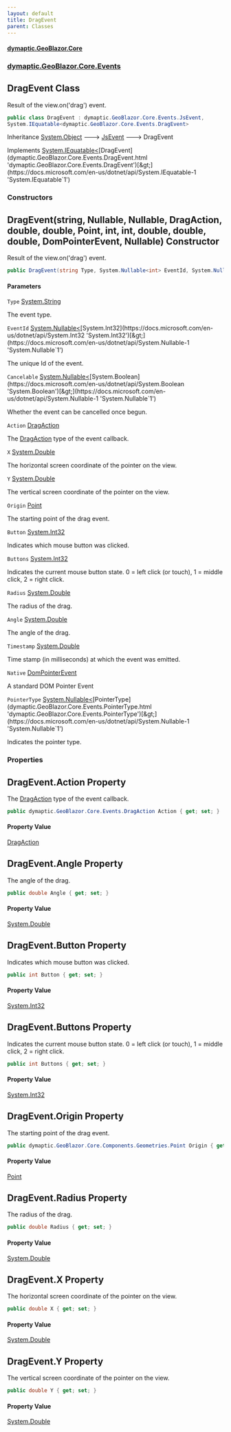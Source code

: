 ```yaml
---
layout: default
title: DragEvent
parent: Classes
---
```

#### [dymaptic.GeoBlazor.Core](index.html 'index')
### [dymaptic.GeoBlazor.Core.Events](index.html#dymaptic.GeoBlazor.Core.Events 'dymaptic.GeoBlazor.Core.Events')

## DragEvent Class

Result of the view.on('drag') event.

```csharp
public class DragEvent : dymaptic.GeoBlazor.Core.Events.JsEvent,
System.IEquatable<dymaptic.GeoBlazor.Core.Events.DragEvent>
```

Inheritance [System.Object](https://docs.microsoft.com/en-us/dotnet/api/System.Object 'System.Object') &#129106; [JsEvent](dymaptic.GeoBlazor.Core.Events.JsEvent.html 'dymaptic.GeoBlazor.Core.Events.JsEvent') &#129106; DragEvent

Implements [System.IEquatable&lt;](https://docs.microsoft.com/en-us/dotnet/api/System.IEquatable-1 'System.IEquatable`1')[DragEvent](dymaptic.GeoBlazor.Core.Events.DragEvent.html 'dymaptic.GeoBlazor.Core.Events.DragEvent')[&gt;](https://docs.microsoft.com/en-us/dotnet/api/System.IEquatable-1 'System.IEquatable`1')
### Constructors

<a name='dymaptic.GeoBlazor.Core.Events.DragEvent.DragEvent(string,System.Nullable_int_,System.Nullable_bool_,dymaptic.GeoBlazor.Core.Events.DragAction,double,double,dymaptic.GeoBlazor.Core.Components.Geometries.Point,int,int,double,double,double,dymaptic.GeoBlazor.Core.Events.DomPointerEvent,System.Nullable_dymaptic.GeoBlazor.Core.Events.PointerType_)'></a>

## DragEvent(string, Nullable<int>, Nullable<bool>, DragAction, double, double, Point, int, int, double, double, double, DomPointerEvent, Nullable<PointerType>) Constructor

Result of the view.on('drag') event.

```csharp
public DragEvent(string Type, System.Nullable<int> EventId, System.Nullable<bool> Cancelable, dymaptic.GeoBlazor.Core.Events.DragAction Action, double X, double Y, dymaptic.GeoBlazor.Core.Components.Geometries.Point Origin, int Button, int Buttons, double Radius, double Angle, double Timestamp, dymaptic.GeoBlazor.Core.Events.DomPointerEvent Native, System.Nullable<dymaptic.GeoBlazor.Core.Events.PointerType> PointerType);
```
#### Parameters

<a name='dymaptic.GeoBlazor.Core.Events.DragEvent.DragEvent(string,System.Nullable_int_,System.Nullable_bool_,dymaptic.GeoBlazor.Core.Events.DragAction,double,double,dymaptic.GeoBlazor.Core.Components.Geometries.Point,int,int,double,double,double,dymaptic.GeoBlazor.Core.Events.DomPointerEvent,System.Nullable_dymaptic.GeoBlazor.Core.Events.PointerType_).Type'></a>

`Type` [System.String](https://docs.microsoft.com/en-us/dotnet/api/System.String 'System.String')

The event type.

<a name='dymaptic.GeoBlazor.Core.Events.DragEvent.DragEvent(string,System.Nullable_int_,System.Nullable_bool_,dymaptic.GeoBlazor.Core.Events.DragAction,double,double,dymaptic.GeoBlazor.Core.Components.Geometries.Point,int,int,double,double,double,dymaptic.GeoBlazor.Core.Events.DomPointerEvent,System.Nullable_dymaptic.GeoBlazor.Core.Events.PointerType_).EventId'></a>

`EventId` [System.Nullable&lt;](https://docs.microsoft.com/en-us/dotnet/api/System.Nullable-1 'System.Nullable`1')[System.Int32](https://docs.microsoft.com/en-us/dotnet/api/System.Int32 'System.Int32')[&gt;](https://docs.microsoft.com/en-us/dotnet/api/System.Nullable-1 'System.Nullable`1')

The unique Id of the event.

<a name='dymaptic.GeoBlazor.Core.Events.DragEvent.DragEvent(string,System.Nullable_int_,System.Nullable_bool_,dymaptic.GeoBlazor.Core.Events.DragAction,double,double,dymaptic.GeoBlazor.Core.Components.Geometries.Point,int,int,double,double,double,dymaptic.GeoBlazor.Core.Events.DomPointerEvent,System.Nullable_dymaptic.GeoBlazor.Core.Events.PointerType_).Cancelable'></a>

`Cancelable` [System.Nullable&lt;](https://docs.microsoft.com/en-us/dotnet/api/System.Nullable-1 'System.Nullable`1')[System.Boolean](https://docs.microsoft.com/en-us/dotnet/api/System.Boolean 'System.Boolean')[&gt;](https://docs.microsoft.com/en-us/dotnet/api/System.Nullable-1 'System.Nullable`1')

Whether the event can be cancelled once begun.

<a name='dymaptic.GeoBlazor.Core.Events.DragEvent.DragEvent(string,System.Nullable_int_,System.Nullable_bool_,dymaptic.GeoBlazor.Core.Events.DragAction,double,double,dymaptic.GeoBlazor.Core.Components.Geometries.Point,int,int,double,double,double,dymaptic.GeoBlazor.Core.Events.DomPointerEvent,System.Nullable_dymaptic.GeoBlazor.Core.Events.PointerType_).Action'></a>

`Action` [DragAction](dymaptic.GeoBlazor.Core.Events.DragAction.html 'dymaptic.GeoBlazor.Core.Events.DragAction')

The [DragAction](dymaptic.GeoBlazor.Core.Events.DragAction.html 'dymaptic.GeoBlazor.Core.Events.DragAction') type of the event callback.

<a name='dymaptic.GeoBlazor.Core.Events.DragEvent.DragEvent(string,System.Nullable_int_,System.Nullable_bool_,dymaptic.GeoBlazor.Core.Events.DragAction,double,double,dymaptic.GeoBlazor.Core.Components.Geometries.Point,int,int,double,double,double,dymaptic.GeoBlazor.Core.Events.DomPointerEvent,System.Nullable_dymaptic.GeoBlazor.Core.Events.PointerType_).X'></a>

`X` [System.Double](https://docs.microsoft.com/en-us/dotnet/api/System.Double 'System.Double')

The horizontal screen coordinate of the pointer on the view.

<a name='dymaptic.GeoBlazor.Core.Events.DragEvent.DragEvent(string,System.Nullable_int_,System.Nullable_bool_,dymaptic.GeoBlazor.Core.Events.DragAction,double,double,dymaptic.GeoBlazor.Core.Components.Geometries.Point,int,int,double,double,double,dymaptic.GeoBlazor.Core.Events.DomPointerEvent,System.Nullable_dymaptic.GeoBlazor.Core.Events.PointerType_).Y'></a>

`Y` [System.Double](https://docs.microsoft.com/en-us/dotnet/api/System.Double 'System.Double')

The vertical screen coordinate of the pointer on the view.

<a name='dymaptic.GeoBlazor.Core.Events.DragEvent.DragEvent(string,System.Nullable_int_,System.Nullable_bool_,dymaptic.GeoBlazor.Core.Events.DragAction,double,double,dymaptic.GeoBlazor.Core.Components.Geometries.Point,int,int,double,double,double,dymaptic.GeoBlazor.Core.Events.DomPointerEvent,System.Nullable_dymaptic.GeoBlazor.Core.Events.PointerType_).Origin'></a>

`Origin` [Point](dymaptic.GeoBlazor.Core.Components.Geometries.Point.html 'dymaptic.GeoBlazor.Core.Components.Geometries.Point')

The starting point of the drag event.

<a name='dymaptic.GeoBlazor.Core.Events.DragEvent.DragEvent(string,System.Nullable_int_,System.Nullable_bool_,dymaptic.GeoBlazor.Core.Events.DragAction,double,double,dymaptic.GeoBlazor.Core.Components.Geometries.Point,int,int,double,double,double,dymaptic.GeoBlazor.Core.Events.DomPointerEvent,System.Nullable_dymaptic.GeoBlazor.Core.Events.PointerType_).Button'></a>

`Button` [System.Int32](https://docs.microsoft.com/en-us/dotnet/api/System.Int32 'System.Int32')

Indicates which mouse button was clicked.

<a name='dymaptic.GeoBlazor.Core.Events.DragEvent.DragEvent(string,System.Nullable_int_,System.Nullable_bool_,dymaptic.GeoBlazor.Core.Events.DragAction,double,double,dymaptic.GeoBlazor.Core.Components.Geometries.Point,int,int,double,double,double,dymaptic.GeoBlazor.Core.Events.DomPointerEvent,System.Nullable_dymaptic.GeoBlazor.Core.Events.PointerType_).Buttons'></a>

`Buttons` [System.Int32](https://docs.microsoft.com/en-us/dotnet/api/System.Int32 'System.Int32')

Indicates the current mouse button state. 0 = left click (or touch), 1 = middle click, 2 = right click.

<a name='dymaptic.GeoBlazor.Core.Events.DragEvent.DragEvent(string,System.Nullable_int_,System.Nullable_bool_,dymaptic.GeoBlazor.Core.Events.DragAction,double,double,dymaptic.GeoBlazor.Core.Components.Geometries.Point,int,int,double,double,double,dymaptic.GeoBlazor.Core.Events.DomPointerEvent,System.Nullable_dymaptic.GeoBlazor.Core.Events.PointerType_).Radius'></a>

`Radius` [System.Double](https://docs.microsoft.com/en-us/dotnet/api/System.Double 'System.Double')

The radius of the drag.

<a name='dymaptic.GeoBlazor.Core.Events.DragEvent.DragEvent(string,System.Nullable_int_,System.Nullable_bool_,dymaptic.GeoBlazor.Core.Events.DragAction,double,double,dymaptic.GeoBlazor.Core.Components.Geometries.Point,int,int,double,double,double,dymaptic.GeoBlazor.Core.Events.DomPointerEvent,System.Nullable_dymaptic.GeoBlazor.Core.Events.PointerType_).Angle'></a>

`Angle` [System.Double](https://docs.microsoft.com/en-us/dotnet/api/System.Double 'System.Double')

The angle of the drag.

<a name='dymaptic.GeoBlazor.Core.Events.DragEvent.DragEvent(string,System.Nullable_int_,System.Nullable_bool_,dymaptic.GeoBlazor.Core.Events.DragAction,double,double,dymaptic.GeoBlazor.Core.Components.Geometries.Point,int,int,double,double,double,dymaptic.GeoBlazor.Core.Events.DomPointerEvent,System.Nullable_dymaptic.GeoBlazor.Core.Events.PointerType_).Timestamp'></a>

`Timestamp` [System.Double](https://docs.microsoft.com/en-us/dotnet/api/System.Double 'System.Double')

Time stamp (in milliseconds) at which the event was emitted.

<a name='dymaptic.GeoBlazor.Core.Events.DragEvent.DragEvent(string,System.Nullable_int_,System.Nullable_bool_,dymaptic.GeoBlazor.Core.Events.DragAction,double,double,dymaptic.GeoBlazor.Core.Components.Geometries.Point,int,int,double,double,double,dymaptic.GeoBlazor.Core.Events.DomPointerEvent,System.Nullable_dymaptic.GeoBlazor.Core.Events.PointerType_).Native'></a>

`Native` [DomPointerEvent](dymaptic.GeoBlazor.Core.Events.DomPointerEvent.html 'dymaptic.GeoBlazor.Core.Events.DomPointerEvent')

A standard DOM Pointer Event

<a name='dymaptic.GeoBlazor.Core.Events.DragEvent.DragEvent(string,System.Nullable_int_,System.Nullable_bool_,dymaptic.GeoBlazor.Core.Events.DragAction,double,double,dymaptic.GeoBlazor.Core.Components.Geometries.Point,int,int,double,double,double,dymaptic.GeoBlazor.Core.Events.DomPointerEvent,System.Nullable_dymaptic.GeoBlazor.Core.Events.PointerType_).PointerType'></a>

`PointerType` [System.Nullable&lt;](https://docs.microsoft.com/en-us/dotnet/api/System.Nullable-1 'System.Nullable`1')[PointerType](dymaptic.GeoBlazor.Core.Events.PointerType.html 'dymaptic.GeoBlazor.Core.Events.PointerType')[&gt;](https://docs.microsoft.com/en-us/dotnet/api/System.Nullable-1 'System.Nullable`1')

Indicates the pointer type.
### Properties

<a name='dymaptic.GeoBlazor.Core.Events.DragEvent.Action'></a>

## DragEvent.Action Property

The [DragAction](dymaptic.GeoBlazor.Core.Events.DragAction.html 'dymaptic.GeoBlazor.Core.Events.DragAction') type of the event callback.

```csharp
public dymaptic.GeoBlazor.Core.Events.DragAction Action { get; set; }
```

#### Property Value
[DragAction](dymaptic.GeoBlazor.Core.Events.DragAction.html 'dymaptic.GeoBlazor.Core.Events.DragAction')

<a name='dymaptic.GeoBlazor.Core.Events.DragEvent.Angle'></a>

## DragEvent.Angle Property

The angle of the drag.

```csharp
public double Angle { get; set; }
```

#### Property Value
[System.Double](https://docs.microsoft.com/en-us/dotnet/api/System.Double 'System.Double')

<a name='dymaptic.GeoBlazor.Core.Events.DragEvent.Button'></a>

## DragEvent.Button Property

Indicates which mouse button was clicked.

```csharp
public int Button { get; set; }
```

#### Property Value
[System.Int32](https://docs.microsoft.com/en-us/dotnet/api/System.Int32 'System.Int32')

<a name='dymaptic.GeoBlazor.Core.Events.DragEvent.Buttons'></a>

## DragEvent.Buttons Property

Indicates the current mouse button state. 0 = left click (or touch), 1 = middle click, 2 = right click.

```csharp
public int Buttons { get; set; }
```

#### Property Value
[System.Int32](https://docs.microsoft.com/en-us/dotnet/api/System.Int32 'System.Int32')

<a name='dymaptic.GeoBlazor.Core.Events.DragEvent.Origin'></a>

## DragEvent.Origin Property

The starting point of the drag event.

```csharp
public dymaptic.GeoBlazor.Core.Components.Geometries.Point Origin { get; set; }
```

#### Property Value
[Point](dymaptic.GeoBlazor.Core.Components.Geometries.Point.html 'dymaptic.GeoBlazor.Core.Components.Geometries.Point')

<a name='dymaptic.GeoBlazor.Core.Events.DragEvent.Radius'></a>

## DragEvent.Radius Property

The radius of the drag.

```csharp
public double Radius { get; set; }
```

#### Property Value
[System.Double](https://docs.microsoft.com/en-us/dotnet/api/System.Double 'System.Double')

<a name='dymaptic.GeoBlazor.Core.Events.DragEvent.X'></a>

## DragEvent.X Property

The horizontal screen coordinate of the pointer on the view.

```csharp
public double X { get; set; }
```

#### Property Value
[System.Double](https://docs.microsoft.com/en-us/dotnet/api/System.Double 'System.Double')

<a name='dymaptic.GeoBlazor.Core.Events.DragEvent.Y'></a>

## DragEvent.Y Property

The vertical screen coordinate of the pointer on the view.

```csharp
public double Y { get; set; }
```

#### Property Value
[System.Double](https://docs.microsoft.com/en-us/dotnet/api/System.Double 'System.Double')

